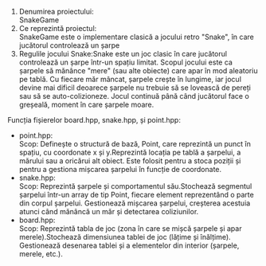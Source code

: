 <body >
<ol>
       
 <li> Denumirea proiectului: </li>
SnakeGame

 <li>Ce reprezintă proiectul: </li>
SnakeGame este o implementare clasică a jocului retro "Snake", în care jucătorul controlează un șarpe 

 <li>Regulile jocului Snake:Snake este un joc clasic în care jucătorul controlează un șarpe într-un spațiu limitat. Scopul jocului este ca șarpele să mănânce "mere" (sau alte obiecte) care apar în mod aleatoriu pe tablă. Cu fiecare măr mâncat, șarpele crește în lungime, iar jocul devine mai dificil deoarece șarpele nu trebuie să se lovească de pereți sau să se auto-colizioneze. Jocul continuă până când jucătorul face o greșeală, moment în care șarpele moare. </li>

 </ol>
 </body >
Funcția fișierelor board.hpp, snake.hpp, și point.hpp:
<body >
    <ul>
 <li>point.hpp: </li>
Scop: Definește o structură de bază, Point, care reprezintă un punct în spațiu, cu coordonate x și y.Reprezintă locația pe tablă a șarpelui, a mărului sau a oricărui alt obiect.
Este folosit pentru a stoca poziții și pentru a gestiona mișcarea șarpelui în funcție de coordonate.

 <li>snake.hpp: </li>
Scop: Reprezintă șarpele și comportamentul său.Stochează segmentul șarpelui într-un array de tip Point, fiecare element reprezentând o parte din corpul șarpelui.
Gestionează mișcarea șarpelui, creșterea acestuia atunci când mănâncă un măr și detectarea coliziunilor.

 <li>board.hpp: </li>
Scop: Reprezintă tabla de joc (zona în care se mișcă șarpele și apar merele).Stochează dimensiunea tablei de joc (lățime și înălțime).
Gestionează desenarea tablei și a elementelor din interior (șarpele, merele, etc.).
</ul>
</body>
